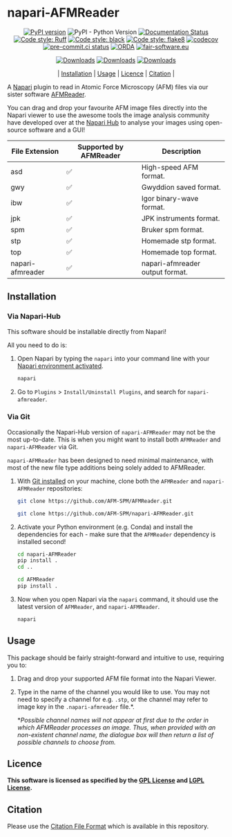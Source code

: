 # napari-AFMReader

<div align="center">

[![PyPI version](https://badge.fury.io/py/napari-afmreader.svg)](https://badge.fury.io/py/napari-afmreader)
![PyPI - Python Version](https://img.shields.io/pypi/pyversions/napari-afmreader)
[![Documentation Status](https://readthedocs.org/projects/napari-afmreader/badge/?version=dev)](https://napari-afmreader.readthedocs.io/en/dev/?badge=dev)
[![Code style:
Ruff](https://img.shields.io/endpoint?url=https://raw.githubusercontent.com/astral-sh/ruff/main/assets/badge/v2.json)](https://github.com/astral-sh/ruff)
[![Code style: black](https://img.shields.io/badge/code%20style-black-000000.svg)](https://github.com/psf/black)
[![Code style: flake8](https://img.shields.io/badge/code%20style-flake8-456789.svg)](https://github.com/psf/flake8)
[![codecov](https://codecov.io/gh/AFM-SPM/napari-afmreader/branch/dev/graph/badge.svg)](https://codecov.io/gh/AFM-SPM/napari-afmreader)
[![pre-commit.ci
status](https://results.pre-commit.ci/badge/github/AFM-SPM/napari-afmreader/main.svg)](https://results.pre-commit.ci/latest/github/AFM-SPM/napari-afmreader/main)
[![ORDA](https://img.shields.io/badge/ORDA--DOI-10.15131%2Fshef.data.22633528.v.1-lightgrey)](https://figshare.shef.ac.uk/articles/software/napari-afmreader/22633528/1)
[![fair-software.eu](https://img.shields.io/badge/fair--software.eu-%E2%97%8F%20%20%E2%97%8F%20%20%E2%97%8F%20%20%E2%97%8F%20%20%E2%97%8B-yellow)](https://fair-software.eu)

</div>
<div align="center">

[![Downloads](https://static.pepy.tech/badge/napari-afmreader)](https://pepy.tech/project/napari-afmreader)
[![Downloads](https://static.pepy.tech/badge/napari-afmreader/month)](https://pepy.tech/project/napari-afmreader)
[![Downloads](https://static.pepy.tech/badge/napari-afmreader/week)](https://pepy.tech/project/napari-afmreader)

</div>
<div align="center">

| [Installation](#installation) | [Usage](#usage) | [Licence](#licence) | [Citation](#citation) |

</div>

A [Napari](https://napari.org/) plugin to read in Atomic Force Microscopy (AFM) files via our sister software
[AFMReader](https://github.com/AFM-SPM/AFMReader.git).

You can drag and drop your favourite AFM image files directly into the Napari viewer to use the awesome tools the image
analysis community have developed over at the [Napari Hub](https://www.napari-hub.org/) to analyse your images using
open-source software and a GUI!

| File Extension | Supported by AFMReader | Description              |
| -------------- | ---------------------- | ------------------------ |
| asd            | ✅                     | High-speed AFM format.   |
| gwy            | ✅                     | Gwyddion saved format.   |
| ibw            | ✅                     | Igor binary-wave format. |
| jpk            | ✅                     | JPK instruments format.  |
| spm            | ✅                     | Bruker spm format.       |
| stp            | ✅                     | Homemade stp format.     |
| top            | ✅                     | Homemade top format.     |
| napari-afmreader      | ✅                     | napari-afmreader output format. |

## Installation

### Via Napari-Hub

This software should be installable directly from Napari!

All you need to do is:

1. Open Napari by typing the `napari` into your command line with your
   [Napari environment activated](https://napari.org/stable/tutorials/fundamentals/installation.html).

   ```bash
   napari
   ```

2. Go to `Plugins` > `Install/Uninstall Plugins`, and search for `napari-afmreader`.

### Via Git

Occasionally the Napari-Hub version of `napari-AFMReader` may not be the most up-to-date. This is when you might want
to install both `AFMReader` and `napari-AFMReader` via Git.

`napari-AFMReader` has been designed to need minimal maintenance, with most of the new file type additions being solely
added to AFMReader.

1. With [Git installed](https://git-scm.com/book/en/v2/Getting-Started-Installing-Git) on your machine, clone both the
   `AFMReader` and `napari-AFMReader` repositories:

   ```bash
   git clone https://github.com/AFM-SPM/AFMReader.git
   ```

   ```bash
   git clone https://github.com/AFM-SPM/napari-AFMReader.git
   ```

2. Activate your Python environment (e.g. Conda) and install the dependencies for each - make sure that the `AFMReader`
   dependency is installed second!

   ```bash
   cd napari-AFMReader
   pip install .
   cd ..
   ```

   ```bash
   cd AFMReader
   pip install .
   ```

3. Now when you open Napari via the `napari` command, it should use the latest version of `AFMReader`, and
   `napari-AFMReader`.

   ```bash
   napari
   ```

## Usage

This package should be fairly straight-forward and intuitive to use, requiring you to:

1. Drag and drop your supported AFM file format into the Napari Viewer.

2. Type in the name of the channel you would like to use. You may not need to specify a channel for e.g. `.stp`, or the
   channel may refer to image key in the `.napari-afmreader` file.\*.

   \*_Possible channel names will not appear at first due to the order in which AFMReader processes an image. Thus,
   when provided with an non-existent channel name, the dialogue box will then return a list of possible channels to
   choose from._

## Licence

**This software is licensed as specified by the [GPL License](COPYING) and [LGPL License](COPYING.LESSER).**

## Citation

Please use the [Citation File Format](https://citation-file-format.github.io/) which is available in this repository.